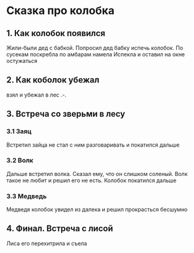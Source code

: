 # Сказка про колобка

## 1. Как колобок появился
Жили-были дед с бабкой. 
Попросил дед бабку испечь колобок.
По сусекам поскребла по амбарам намела
Испекла и оставил на окне остужаться 

## 2. Как коболок убежал
взял и убежал в лес  .-.

## 3. Встреча со зверьми в лесу

### 3.1 Заяц 

Встретил зайца не стал с ним разговаривать и покатился дальше

### 3.2 Волк

Дальше встретил волка. Сказал ему, что он слишком соленый. Волк такое не любит и решил его не есть. Колобок покатился дальше


### 3.3 Медведь
Медведя колобок увидел из далека и решил прокрасться бесшумно
 
## 4. Финал. Встреча с лисой

Лиса его перехитрила и съела
